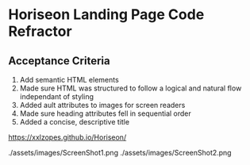 # Horiseon Landing Page Code Refractor

## Acceptance Criteria
1. Add semantic HTML elements
2. Made sure HTML was structured to follow a logical and natural flow independant of styling
3. Added ault attributes to images for screen readers
4. Made sure heading attributes fell in sequential order
5. Added a concise, descriptive title

https://xxlzopes.github.io/Horiseon/

./assets/images/ScreenShot1.png
./assets/images/ScreenShot2.png


